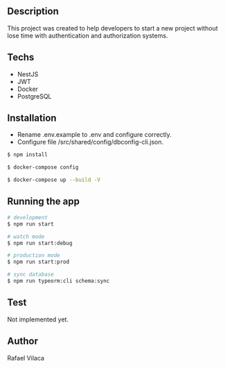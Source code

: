 ## Description

This project was created to help developers to start a new project without lose time with authentication and authorization systems.

## Techs
- NestJS
- JWT
- Docker
- PostgreSQL

## Installation
- Rename .env.example to .env and configure correctly.
- Configure file /src/shared/config/dbconfig-cli.json.

```bash
$ npm install

$ docker-compose config

$ docker-compose up --build -V
```

## Running the app

```bash
# development
$ npm run start

# watch mode
$ npm run start:debug

# production mode
$ npm run start:prod

# sync database
$ npm run typeorm:cli schema:sync
```


## Test

Not implemented yet.

## Author
Rafael Vilaca
